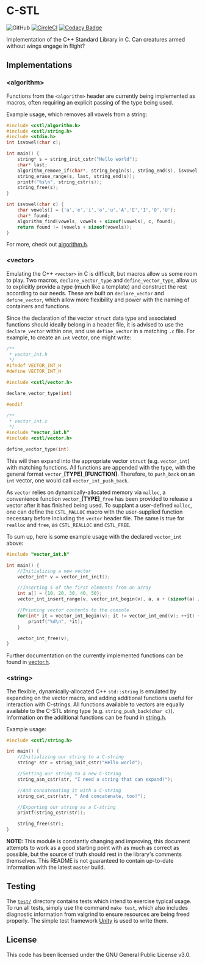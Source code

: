 # C-STL
![GitHub](https://img.shields.io/github/license/Luiserebii/C-STL?color=222)
[![CircleCI](https://circleci.com/gh/Luiserebii/C-STL.svg?style=svg)](https://circleci.com/gh/Luiserebii/C-STL)
[![Codacy Badge](https://api.codacy.com/project/badge/Grade/d864f79a239d487a97c5ed0144b9a51b)](https://www.codacy.com/manual/Luiserebii/C-STL?utm_source=github.com&amp;utm_medium=referral&amp;utm_content=Luiserebii/C-STL&amp;utm_campaign=Badge_Grade)

Implementation of the C++ Standard Library in C. Can creatures armed without wings engage in flight?

## Implementations

### \<algorithm\>

Functions from the `<algorithm>` header are currently being implemented as macros, often requiring an explicit passing of the type being used. 

Example usage, which removes all vowels from a string:
```c
#include <cstl/algorithm.h>
#include <cstl/string.h>
#include <stdio.h>
int isvowel(char c);

int main() {
    string* s = string_init_cstr("Hello world");
    char* last;
    algorithm_remove_if(char*, string_begin(s), string_end(s), isvowel, last);
    string_erase_range(s, last, string_end(s));
    printf("%s\n", string_cstr(s));
    string_free(s);
}

int isvowel(char c) {
    char vowels[] = {'a','e','i','o','u','A','E','I','O','U'};
    char* found;
    algorithm_find(vowels, vowels + sizeof(vowels), c, found);
    return found != (vowels + sizeof(vowels));
}
```

For more, check out [algorithm.h](./include/cstl/algorithm.h).

### \<vector\>

Emulating the C++ `<vector>` in C is difficult, but macros allow us some room to play. Two macros, `declare_vector_type` and `define_vector_type`, allow us to explicitly provide a type (much like a template) and construct the rest according to our needs. These are built on `declare_vector` and `define_vector`, which allow more flexibility and power with the naming of containers and functions.

Since the declaration of the vector `struct` data type and associated functions should ideally belong in a header file, it is advised to use the `declare_vector` within one, and use `define_vector` in a matching `.c` file. For example, to create an `int` vector, one might write:

```c
/**
 * vector_int.h 
 */
#ifndef VECTOR_INT_H
#define VECTOR_INT_H

#include <cstl/vector.h>

declare_vector_type(int)

#endif
```
```c
/**
 * vector_int.c
 */
#include "vector_int.h"
#include <cstl/vector.h>

define_vector_type(int)
```

This will then expand into the appropriate vector `struct` (e.g. `vector_int`) with matching functions. All functions are appended with the type, with the general format `vector_`**[TYPE]**`_`**[FUNCTION]**. Therefore, to `push_back` on an `int` vector, one would call `vector_int_push_back`.

As `vector` relies on dynamically-allocated memory via `malloc`, a convenience function `vector_`**[TYPE]**`_free` has been provided to release a vector after it has finished being used. To supplant a user-defined `malloc`, one can define the `CSTL_MALLOC` macro with the user-supplied function necessary before including the `vector` header file. The same is true for `realloc` and `free`, as `CSTL_REALLOC` and `CSTL_FREE`.

To sum up, here is some example usage with the declared `vector_int` above:
```c
#include "vector_int.h"

int main() {
    //Initializing a new vector
    vector_int* v = vector_int_init();

    //Inserting 5 of the first elements from an array
    int a[] = {10, 20, 30, 40, 50};
    vector_int_insert_range(v, vector_int_begin(v), a, a + (sizeof(a) / sizeof(a[0])));

    //Printing vector contents to the console
    for(int* it = vector_int_begin(v); it != vector_int_end(v); ++it) {
        printf("%d\n", *it);
    }

    vector_int_free(v);
}
```
Further documentation on the currently implemented functions can be found in [vector.h](./cstl/include/vector.h).

### \<string\>

The flexible, dynamically-allocated C++ `std::string` is emulated by expanding on the vector macro, and adding additional functions useful for interaction with C-strings. All functions available to vectors are equally available to the C-STL string type (e.g. `string_push_back(char c)`). Information on the additional functions can be found in [string.h](./include/cstl/string.h).

Example usage:
```c
#include <cstl/string.h>

int main() {
    //Initializing our string to a C-string
    string* str = string_init_cstr("Hello world");

    //Setting our string to a new C-string
    string_asn_cstr(str, "I need a string that can expand!");

    //And concatenating it with a C-string
    string_cat_cstr(str, " And concatenate, too!");

    //Exporting our string as a C-string
    printf(string_cstr(str));

    string_free(str);
}
```

**NOTE:** This module is constantly changing and improving, this document attempts to work as a good starting point with as much as correct as possible, but the source of truth should rest in the library's comments themselves. This README is not guaranteed to contain up-to-date information with the latest `master` build.

## Testing
The [`test/`](test) directory contains tests which intend to exercise typical usage. To run all tests, simply use the command `make test`, which also includes diagnostic information from valgrind to ensure resources are being freed properly. The simple test framework [Unity](https://github.com/ThrowTheSwitch/Unity) is used to write them.

## License
This code has been licensed under the GNU General Public License v3.0.
